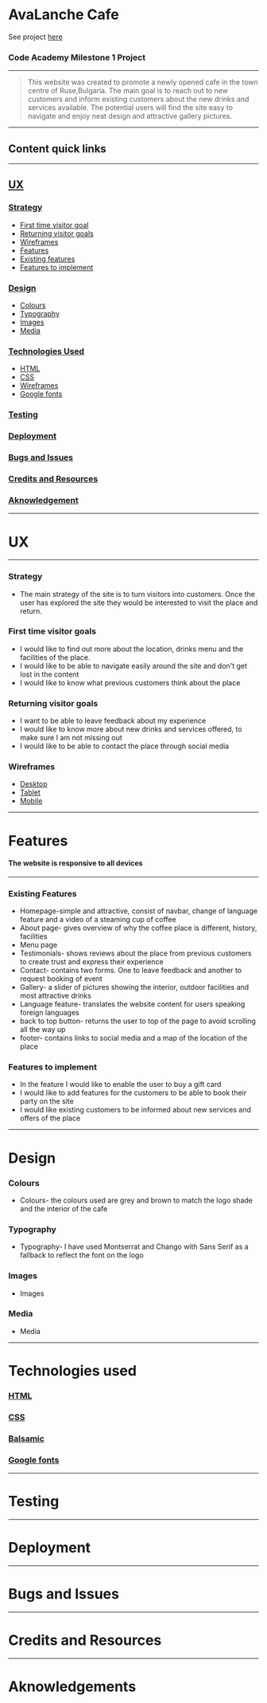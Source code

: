 # AvaLanche Cafe

See project [here]()
### Code Academy Milestone 1 Project
---
 >This website was created to promote a newly opened cafe in the town centre of Ruse,Bulgaria. The main goal is to reach out to new customers and inform existing customers about the new drinks and services available. The potential users will find the site easy to navigate and enjoy neat design and attractive gallery pictures. 
 ---
 ## Content quick links
 ---
 ## [UX](#ux)
 ### [Strategy](#strategy)
 * [First time visitor goal](#first-time-visitor-goals)
 * [Returning visitor goals](#returning-visitor-goals)
 * [Wireframes](#wireframes)
 * [Features](#features)
 * [Existing features](#existing-features)
 * [Features to implement](#features-to-implement)
 ### [Design](#design)
 * [Colours](#colours)
 * [Typography](#typography)
 * [Images](#images)
 * [Media](#media)
 ### [Technologies Used](#technologies-used)
 * [HTML](#HTML)
 * [CSS](#CSS)
 * [Wireframes](#wireframes)
 * [Google fonts](#google-fonts)
 ### [Testing](#testing)
 ### [Deployment](#deployment)
 ### [Bugs and Issues](#bugs-and-issues)
 ### [Credits and Resources](#credits-and-resources)
 ### [Aknowledgement](aknowledgement)
 ---

# UX
---
### Strategy 
- The main strategy of the site is to turn visitors into customers. Once the user has explored the site they would be interested to visit the place and return.
### First time visitor goals
 - I would like to find out more about the location, drinks menu and the facilities of the place.
- I would like to be able to navigate easily around the site and don't get lost in the content
- I would like to know what previous customers think about the place
### Returning visitor goals
- I want to be able to leave feedback about my experience
- I would like to know more about new drinks and services offered, to make sure I am not missing out
- I would like to be able to contact the place through social media
### Wireframes
- [Desktop]()
- [Tablet]()
- [Mobile]()
---
# Features
#### The website is responsive to all devices
---
### Existing Features
- Homepage-simple and attractive, consist of navbar, change of language feature and a video of a steaming cup of coffee
- About page- gives overview of why the coffee place is different, history, facilities
- Menu page
- Testimonials- shows reviews about the place from previous customers to create trust and express their experience
- Contact- contains two forms. One to leave feedback and another to request booking of event 
- Gallery- a slider of pictures showing the interior, outdoor facilities and most attractive drinks
- Language feature- translates the website content for users speaking foreign languages
- back to top button- returns the user to top of the page to avoid scrolling all the way up
- footer- contains links to social media and a map of the location of the place
### Features to implement
- In the feature I would like to enable the user to buy a gift card
- I would like to add features for the customers to be able to book their party on the site
- I would like existing customers to be informed about new services and offers of the place
---
# Design
### Colours
- Colours- the colours used are grey and brown to match the logo shade and the interior of the cafe
### Typography
- Typography- I have used Montserrat and Chango with Sans Serif as a fallback to reflect the font on the logo
### Images
- Images
### Media
- Media

---
# Technologies used
### [HTML](W3schools.com/html/default.asp)
### [CSS]()
### [Balsamic](https://balsamiq.com/)
### [Google fonts]()

---
# Testing
---
# Deployment
---
# Bugs and Issues
---
# Credits and Resources
---
# Aknowledgements

